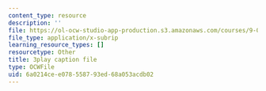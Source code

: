 ```yaml
---
content_type: resource
description: ''
file: https://ol-ocw-studio-app-production.s3.amazonaws.com/courses/9-00sc-introduction-to-psychology-fall-2011/6a0214cee078558793ed68a053acdb02_MYMYXhR2Ppw.vtt
file_type: application/x-subrip
learning_resource_types: []
resourcetype: Other
title: 3play caption file
type: OCWFile
uid: 6a0214ce-e078-5587-93ed-68a053acdb02
---
```

